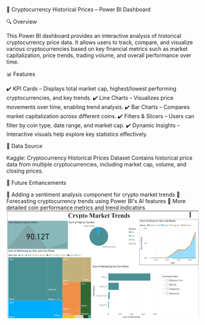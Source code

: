 📌 Cryptocurrency Historical Prices – Power BI Dashboard


🔍 Overview

This Power BI dashboard provides an interactive analysis of historical cryptocurrency price data. It allows users to track, compare, and visualize various cryptocurrencies based on key financial metrics such as market capitalization, price trends, trading volume, and overall performance over time.

📊 Features


✔️ KPI Cards – Displays total market cap, highest/lowest performing cryptocurrencies, and key trends.
✔️ Line Charts – Visualizes price movements over time, enabling trend analysis.
✔️ Bar Charts – Compares market capitalization across different coins.
✔️ Filters & Slicers – Users can filter by coin type, date range, and market cap.
✔️ Dynamic Insights – Interactive visuals help explore key statistics effectively.

📂 Data Source


Kaggle: Cryptocurrency Historical Prices Dataset
Contains historical price data from multiple cryptocurrencies, including market cap, volume, and closing prices.

📌 Future Enhancements


🔹 Adding a sentiment analysis component for crypto market trends
🔹 Forecasting cryptocurrency trends using Power BI's AI features
🔹 More detailed coin performance metrics and trend indicators
![Cryptocurrency Dashboard](https://github.com/shashikathi/-Cryptocurrency-Historical-Prices-Power-BI-Dashboard/raw/main/dashboardpowerbi.png)



